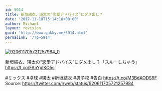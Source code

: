 ```yaml
---
id: 5914
title: 新垣結衣、瑛太の“恋愛アドバイス”にダメ出し？
date: '2017-11-18T15:14:18+08:00'
author: Michael
layout: revision
guid: 'http://www.gakky.me/5914.html'
permalink: '/?p=5914'
---
```


[![920611705721257984_0](http://www.yui-aragaki.org/wp-content/uploads/2017/10/920611705721257984_0.jpg)](http://www.yui-aragaki.org/wp-content/uploads/2017/10/920611705721257984_0.jpg)

新垣結衣、瑛太の“恋愛アドバイス”にダメ出し？「スルーしちゃう」  
https://t.co/FAnYpIKO5s

\#ミックス #卓球 #瑛太 #新垣結衣 #男子校 #告白 https://t.co/M3BdAODS9F  
Source: <https://twitter.com/i/web/status/920611705721257984>